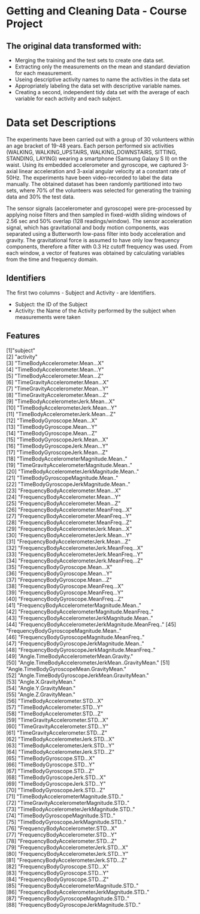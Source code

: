 Getting and Cleaning Data - Course Project
==========================================
## The original data transformed with:

* Merging the training and the test sets to create one data set.
* Extracting only the measurements on the mean and standard deviation for each measurement.
* Useing descriptive activity names to name the activities in the data set
* Appropriately labeling the data set with descriptive variable names.
* Creating a second, independent tidy data set with the average of each variable for each activity and each subject.


# Data set Descriptions
The experiments have been carried out with a group of 30 volunteers within an age bracket of 19-48 years. Each person performed six activities (WALKING, WALKING_UPSTAIRS,
WALKING_DOWNSTAIRS, SITTING, STANDING, LAYING) wearing a smartphone (Samsung Galaxy S II) on the waist. Using its embedded accelerometer and gyroscope, we captured 3-axial
linear acceleration and 3-axial angular velocity at a constant rate of 50Hz. The experiments have been video-recorded to label the data manually. The obtained dataset has 
been randomly partitioned into two sets, where 70% of the volunteers was selected for generating the training data and 30% the test data.

The sensor signals (accelerometer and gyroscope) were pre-processed by applying noise filters and then sampled in fixed-width sliding windows of 2.56 sec 
and 50% overlap (128 readings/window). The sensor acceleration signal, which has gravitational and body motion components, was separated using a Butterworth 
low-pass filter into body acceleration and gravity. The gravitational force is assumed to have only low frequency components, therefore a filter with 0.3 Hz cutoff 
frequency was used. From each window, a vector of features was obtained by calculating variables from the time and frequency domain.


## Identifiers
The first two columns - Subject and Activity - are Identifiers.
* Subject: the ID of the Subject
* Activity: the Name of the Activity performed by the subject when measurements were taken

## Features  

 [1]"subject"                                           
 [2] "activity"                                          
 [3] "TimeBodyAccelerometer.Mean...X"                    
 [4] "TimeBodyAccelerometer.Mean...Y"                    
 [5] "TimeBodyAccelerometer.Mean...Z"                    
 [6] "TimeGravityAccelerometer.Mean...X"                 
 [7] "TimeGravityAccelerometer.Mean...Y"                 
 [8] "TimeGravityAccelerometer.Mean...Z"                 
 [9] "TimeBodyAccelerometerJerk.Mean...X"                
[10] "TimeBodyAccelerometerJerk.Mean...Y"                
[11] "TimeBodyAccelerometerJerk.Mean...Z"                
[12] "TimeBodyGyroscope.Mean...X"                        
[13] "TimeBodyGyroscope.Mean...Y"                        
[14] "TimeBodyGyroscope.Mean...Z"                        
[15] "TimeBodyGyroscopeJerk.Mean...X"                    
[16] "TimeBodyGyroscopeJerk.Mean...Y"                    
[17] "TimeBodyGyroscopeJerk.Mean...Z"                    
[18] "TimeBodyAccelerometerMagnitude.Mean.."             
[19] "TimeGravityAccelerometerMagnitude.Mean.."          
[20] "TimeBodyAccelerometerJerkMagnitude.Mean.."         
[21] "TimeBodyGyroscopeMagnitude.Mean.."                 
[22] "TimeBodyGyroscopeJerkMagnitude.Mean.."             
[23] "FrequencyBodyAccelerometer.Mean...X"               
[24] "FrequencyBodyAccelerometer.Mean...Y"               
[25] "FrequencyBodyAccelerometer.Mean...Z"               
[26] "FrequencyBodyAccelerometer.MeanFreq...X"           
[27] "FrequencyBodyAccelerometer.MeanFreq...Y"           
[28] "FrequencyBodyAccelerometer.MeanFreq...Z"           
[29] "FrequencyBodyAccelerometerJerk.Mean...X"           
[30] "FrequencyBodyAccelerometerJerk.Mean...Y"           
[31] "FrequencyBodyAccelerometerJerk.Mean...Z"           
[32] "FrequencyBodyAccelerometerJerk.MeanFreq...X"       
[33] "FrequencyBodyAccelerometerJerk.MeanFreq...Y"       
[34] "FrequencyBodyAccelerometerJerk.MeanFreq...Z"       
[35] "FrequencyBodyGyroscope.Mean...X"                   
[36] "FrequencyBodyGyroscope.Mean...Y"                   
[37] "FrequencyBodyGyroscope.Mean...Z"                   
[38] "FrequencyBodyGyroscope.MeanFreq...X"               
[39] "FrequencyBodyGyroscope.MeanFreq...Y"               
[40] "FrequencyBodyGyroscope.MeanFreq...Z"               
[41] "FrequencyBodyAccelerometerMagnitude.Mean.."        
[42] "FrequencyBodyAccelerometerMagnitude.MeanFreq.."    
[43] "FrequencyBodyAccelerometerJerkMagnitude.Mean.."    
[44] "FrequencyBodyAccelerometerJerkMagnitude.MeanFreq.."
[45] "FrequencyBodyGyroscopeMagnitude.Mean.."            
[46] "FrequencyBodyGyroscopeMagnitude.MeanFreq.."        
[47] "FrequencyBodyGyroscopeJerkMagnitude.Mean.."        
[48] "FrequencyBodyGyroscopeJerkMagnitude.MeanFreq.."    
[49] "Angle.TimeBodyAccelerometerMean.Gravity."          
[50] "Angle.TimeBodyAccelerometerJerkMean..GravityMean." 
[51] "Angle.TimeBodyGyroscopeMean.GravityMean."          
[52] "Angle.TimeBodyGyroscopeJerkMean.GravityMean."      
[53] "Angle.X.GravityMean."                              
[54] "Angle.Y.GravityMean."                              
[55] "Angle.Z.GravityMean."                              
[56] "TimeBodyAccelerometer.STD...X"                     
[57] "TimeBodyAccelerometer.STD...Y"                     
[58] "TimeBodyAccelerometer.STD...Z"                     
[59] "TimeGravityAccelerometer.STD...X"                  
[60] "TimeGravityAccelerometer.STD...Y"                  
[61] "TimeGravityAccelerometer.STD...Z"                  
[62] "TimeBodyAccelerometerJerk.STD...X"                 
[63] "TimeBodyAccelerometerJerk.STD...Y"                 
[64] "TimeBodyAccelerometerJerk.STD...Z"                 
[65] "TimeBodyGyroscope.STD...X"                         
[66] "TimeBodyGyroscope.STD...Y"                         
[67] "TimeBodyGyroscope.STD...Z"                         
[68] "TimeBodyGyroscopeJerk.STD...X"                     
[69] "TimeBodyGyroscopeJerk.STD...Y"                     
[70] "TimeBodyGyroscopeJerk.STD...Z"                     
[71] "TimeBodyAccelerometerMagnitude.STD.."              
[72] "TimeGravityAccelerometerMagnitude.STD.."           
[73] "TimeBodyAccelerometerJerkMagnitude.STD.."          
[74] "TimeBodyGyroscopeMagnitude.STD.."                  
[75] "TimeBodyGyroscopeJerkMagnitude.STD.."              
[76] "FrequencyBodyAccelerometer.STD...X"                
[77] "FrequencyBodyAccelerometer.STD...Y"                
[78] "FrequencyBodyAccelerometer.STD...Z"                
[79] "FrequencyBodyAccelerometerJerk.STD...X"            
[80] "FrequencyBodyAccelerometerJerk.STD...Y"            
[81] "FrequencyBodyAccelerometerJerk.STD...Z"            
[82] "FrequencyBodyGyroscope.STD...X"                    
[83] "FrequencyBodyGyroscope.STD...Y"                    
[84] "FrequencyBodyGyroscope.STD...Z"                    
[85] "FrequencyBodyAccelerometerMagnitude.STD.."         
[86] "FrequencyBodyAccelerometerJerkMagnitude.STD.."     
[87] "FrequencyBodyGyroscopeMagnitude.STD.."             
[88] "FrequencyBodyGyroscopeJerkMagnitude.STD.." 
